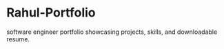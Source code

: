 # Rahul-Portfolio
software engineer portfolio showcasing projects, skills, and downloadable resume.
